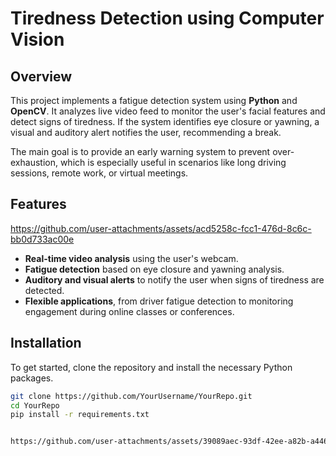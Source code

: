 # Tiredness Detection using Computer Vision

## Overview
This project implements a fatigue detection system using **Python** and **OpenCV**. It analyzes live video feed to monitor the user's facial features and detect signs of tiredness. If the system identifies eye closure or yawning, a visual and auditory alert notifies the user, recommending a break.

The main goal is to provide an early warning system to prevent over-exhaustion, which is especially useful in scenarios like long driving sessions, remote work, or virtual meetings.

## Features

https://github.com/user-attachments/assets/acd5258c-fcc1-476d-8c6c-bb0d733ac00e


- **Real-time video analysis** using the user's webcam.
- **Fatigue detection** based on eye closure and yawning analysis.
- **Auditory and visual alerts** to notify the user when signs of tiredness are detected.
- **Flexible applications**, from driver fatigue detection to monitoring engagement during online classes or conferences.

## Installation
To get started, clone the repository and install the necessary Python packages.

```bash
git clone https://github.com/YourUsername/YourRepo.git
cd YourRepo
pip install -r requirements.txt


https://github.com/user-attachments/assets/39089aec-93df-42ee-a82b-a446d4b6d9db

